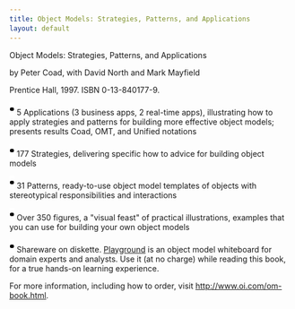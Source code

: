 ```yaml
---
title: Object Models: Strategies, Patterns, and Applications
layout: default
---
```




Object Models: Strategies, Patterns, and Applications

by Peter Coad, with David North and Mark Mayfield

Prentice Hall, 1997. ISBN 0-13-840177-9.

 ![Strpat20000001.gif](./Strpat20000001.gif) 5 Applications (3 business apps, 2 real-time apps), illustrating how to apply strategies
and patterns for building more effective object models; presents results Coad, OMT, and
Unified notations

 ![Strpat20000001.gif](./Strpat20000001.gif) 177 Strategies, delivering specific how to advice for building object models

 ![Strpat20000001.gif](./Strpat20000001.gif) 31 Patterns, ready-to-use object model templates of objects with stereotypical
responsibilities and interactions

 ![Strpat20000001.gif](./Strpat20000001.gif) Over 350 figures, a &quot;visual feast&quot; of practical illustrations, examples that you
can use for building your own object models

 ![Strpat20000001.gif](./Strpat20000001.gif) Shareware on diskette. [Playground](./playground.html) is an object model
whiteboard for domain experts and analysts. Use it (at no charge) while reading this book,
for a true hands-on learning experience.

For more information, including how to order, visit http://www.oi.com/om-book.html.

